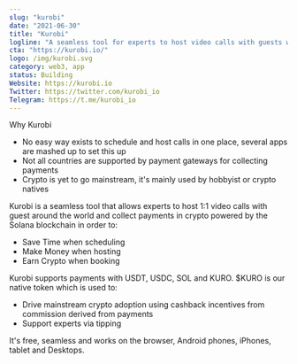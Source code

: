 ```yaml
---
slug: "kurobi"
date: "2021-06-30"
title: "Kurobi"
logline: "A seamless tool for experts to host video calls with guests worldwide"
cta: "https://kurobi.io/"
logo: /img/kurobi.svg
category: web3, app
status: Building
Website: https://kurobi.io	
Twitter: https://twitter.com/kurobi_io
Telegram: https://t.me/kurobi_io		
---
```

Why Kurobi

- No easy way exists to schedule and host calls in one place, several apps are mashed up to set this up
- Not all countries are supported by payment gateways for collecting payments
- Crypto is yet to go mainstream, it's mainly used by hobbyist or crypto natives

Kurobi is a seamless tool that allows experts to host 1:1 video calls with guest around the world and collect payments in crypto powered by the Solana blockchain in order to:

- Save Time when scheduling
- Make Money when hosting
- Earn Crypto when booking

Kurobi supports payments with USDT, USDC, SOL and KURO. $KURO is our native token which is used to:

- Drive mainstream crypto adoption using cashback incentives from commission derived from payments
- Support experts via tipping

It's free, seamless and works on the browser, Android phones, iPhones, tablet and Desktops.
